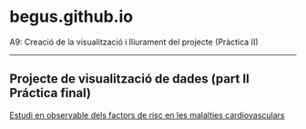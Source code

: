 # begus.github.io
A9: Creació de la visualització i lliurament del projecte (Pràctica II)
***
## **Projecte de visualització de dades (part II Práctica final)**
[Estudi en observable dels factors de risc en les malalties cardiovasculars](https://observablehq.com/embed/@bfelip66/practica-ii-de-visualitzacio-de-dades?cell=*)
